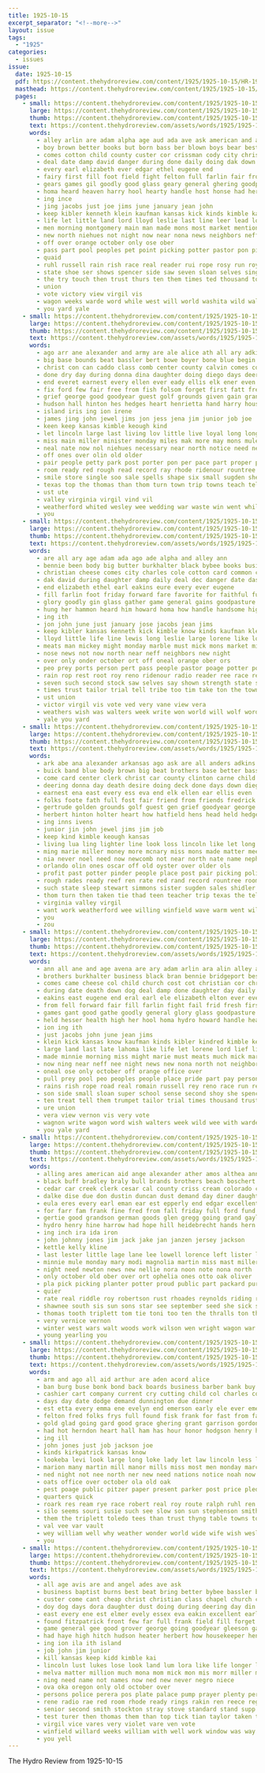 ```yaml
---
title: 1925-10-15
excerpt_separator: "<!--more-->"
layout: issue
tags:
  - "1925"
categories:
  - issues
issue:
  date: 1925-10-15
  pdf: https://content.thehydroreview.com/content/1925/1925-10-15/HR-1925-10-15.pdf
  masthead: https://content.thehydroreview.com/content/1925/1925-10-15/masthead/HR-1925-10-15.jpg
  pages:
    - small: https://content.thehydroreview.com/content/1925/1925-10-15/small/HR-1925-10-15-01.jpg
      large: https://content.thehydroreview.com/content/1925/1925-10-15/large/HR-1925-10-15-01.jpg
      thumb: https://content.thehydroreview.com/content/1925/1925-10-15/thumbnails/HR-1925-10-15-01.jpg
      text: https://content.thehydroreview.com/assets/words/1925/1925-10-15/HR-1925-10-15-01.txt
      words:
        - alley arlin are adam alpha age aud ada ave ask american and alf all ann ago
        - boy brown better books but born bass ber blown boys bear beste bales body bob black brought bridgeport both butter bull business bennie browne been boss bunch ball brothers big burkhalter barnes best bran ballew began butler back bybee
        - comes cotton child county custer cor crissman cody city christian cartwright carl cal cheese colony clinton cole charles cause close crown cane comfort certain cost come car con church creed christ chilli company came claude cot card coach
        - deal date damp david danger during done daily doing dak down day daughter death dog
        - every earl elizabeth ever edgar ethel eugene end
        - fairy first fill foot field fight felton full farlin fair from free friday ford forward fast fail for few favorite force friends forest fine fell fun fried fresh
        - gears games gil goodly good glass geary general ghering goodpasture gains gathe given gin game glory gue gon
        - homa heard heaven harry hool hearty handle host honse had hero him home hesser hopewell hour half high handsome howard held has house hung her henry hydro hom heads health
        - ing ince
        - jing jacobs just joe jims june january jean john
        - keep kibler kenneth klein kaufman kansas kick kinds kimble kan know
        - life let little land lord lloyd leslie last line leer lead lorene large lahoma long lester licking lief late like lewis loss
        - men morning montgomery main man made mons most market mention means might milward marie monday money mattie moral miles mickey many more mone morn mckee mary much mission marble mis meats must manne mick miss melvin
        - new north niehues not night now near nona news neighbors neff nee
        - off over orange october only ose ober
        - pass part pool peoples pet point picking potter pastor pon pittsburg pulling pla persons ports prey peka pot pride public place paper people peo page pant person pay pork per
        - quaid
        - ruhl russell rain rish race real reader rui rope rosy run roy road reno radio rest roman riding round ridenour rains reese
        - state shoe ser shows spencer side saw seven sloan selves sing strange sin shawnee see stock short share score still surprise stange seri six school south she second super strength son sides street stance stay selling stand speak slow stirrup small store space self sunday swing special such savior string scott show sister shown seen soon skull scarth shall saturday
        - the try touch then trust thurs ten them times ted thousand town taste thi tene tribe tha tree trial thee ton team treat too thing trumpet take test tailor tie
        - union
        - vote victory view virgil vis
        - wagon weeks warde word while west will world washita wild walters was wolf weatherford wagnon went way write with want wish weather won wait weathers week work
        - you yard yale
    - small: https://content.thehydroreview.com/content/1925/1925-10-15/small/HR-1925-10-15-02.jpg
      large: https://content.thehydroreview.com/content/1925/1925-10-15/large/HR-1925-10-15-02.jpg
      thumb: https://content.thehydroreview.com/content/1925/1925-10-15/thumbnails/HR-1925-10-15-02.jpg
      text: https://content.thehydroreview.com/assets/words/1925/1925-10-15/HR-1925-10-15-02.txt
      words:
        - ago arr ane alexander and army are ale alice ath all ary adkins ask ala ark
        - big base bounds beat bassler bert bowe boyer bone blue begin burden brother been bak bethany body better bly bill both bet brown brothers but bring boyers
        - christ con can caddo class comb center county calvin comes cotton clinton coach card cheap cant crochet came call car cama corn cost course child coss close cave come creek cha cai carne cock cad city church
        - done dry day during donna dina daughter doing diego days deering deck down dick
        - end everet earnest every ellen ever eady ellis elk ener even east eva
        - fix ford few fair free from fish folsom forget first fatt fresh fost farms fall friday finder for foote field filling frank full folks fines friend found friends
        - grief george good goodyear guest golf grounds given gain grandson golden gave going goods gertrude
        - hudson hall hinton hes hedges heart henrietta hand harry house hie husband how hon head home has hydro hardware hesser herbert held ham hatfield hue hens haring holter hin had her
        - island iris ing ion irene
        - james jing john jewel jims jon jess jena jim junior job joe
        - keen keep kansas kimble keough kind
        - let lincoln large last living lov little live loyal long longs line look lips left like loss
        - miss main miller minister monday miles mak more may mons mule morgan meal match matter menary money marion made men moser many
        - neal nate now nol niehues necessary near north notice need neighbors not
        - off ones over olin old older
        - pair people petty park post porter pon per pace part proper pete points proven pay potter past polish peter pretty pany prewitt pleasant pump picking profit
        - room ready red rough read record ray rhode ridenour rountree reynolds
        - smile store single soo sale spells shape six small sugden she sister service seifert sas story sleep staples son strong seaman street sales school seme said station stewart steck show sell sherwood shidler san steward such sunday srey storm sip sun state see song saturday simmons smith
        - texas top the thomas than thom turn town trip towns teach tell tonga triplett tree tee taylor teal taken take tres them thee
        - ust ute
        - valley virginia virgil vind vil
        - weatherford whited wesley wee wedding war waste win went while with weeks wife week way winter work wave was warm want write will west word well
        - you
    - small: https://content.thehydroreview.com/content/1925/1925-10-15/small/HR-1925-10-15-03.jpg
      large: https://content.thehydroreview.com/content/1925/1925-10-15/large/HR-1925-10-15-03.jpg
      thumb: https://content.thehydroreview.com/content/1925/1925-10-15/thumbnails/HR-1925-10-15-03.jpg
      text: https://content.thehydroreview.com/assets/words/1925/1925-10-15/HR-1925-10-15-03.txt
      words:
        - are all ary age adam ada ago ade alpha and alley ann
        - bennie been body big butter burkhalter black bybee books business bull bridgeport back brought bran bales ball better brown beste ballew bass bessie both boy bunch born barnes boys bisho browne bear bob best blow
        - christian cheese comes city charles cole cotton card common cause carl cor county certain company cat chilli clinton coach church comfort cost cody crissman con came child custer come chi call colony christ crown cot cartwright car
        - dak david during daughter damp daily deal dec danger date das down done day doing dog death
        - end elizabeth ethel earl eakins eure every ever eugene
        - fill farlin foot friday forward fare favorite for faithful fun from felton ford fine fight fresh fed fair full frid free field fan fast fried friends fairy first force fail few favor
        - glory goodly gin glass gather game general gains goodpasture given geary gil good gain games ghering
        - hung her hammon heard him howard homa how handle handsome high held hita had hero half hyde host harry hopewell hay henry heads haye hens home has hesser hore health hydro
        - ing ith
        - jon john june just january jose jacobs jean jims
        - keep kibler kansas kenneth kick kimble know kinds kaufman klein
        - lloyd little life line lewis long leslie large lorene like los licking let lord last land late lahoma
        - meats man mickey might monday marble must mick mons market milward miles most means marie mary moral made mission myrtle mattie miss more mckee men martin much march montgomery mention main morning melvin many manner morn
        - nose news not now north near neff neighbors new night
        - over only onder october ort off oneal orange ober ors
        - peo prey ports person pert pass people pastor poage potter pon pittsburg paper page past point pad pork pete persons pot pulling picking per pool place pay part
        - rain rop rest root roy reno ridenour radio reader ree race real run ruhl rot ries road rains russell rish
        - seven such second stock saw selves say shown strength state swing show sing spencer see sunday string sister stand six speak seen shall super store share saturday service sunda short still score sides special street slow serie surprise south school she sloan self savior sense son shows space selling strange
        - times trust tailor trial tell tribe too tim take ton the town thing test thou thee then try team thomas thousand them till treat ten thi taste
        - ust union
        - victor virgil vis vote ved very vane view vera
        - weathers wish was walters week write won world will wolf word way went want weather wagnon weeks weare warde west wil while work war with weatherford
        - yale you yard
    - small: https://content.thehydroreview.com/content/1925/1925-10-15/small/HR-1925-10-15-04.jpg
      large: https://content.thehydroreview.com/content/1925/1925-10-15/large/HR-1925-10-15-04.jpg
      thumb: https://content.thehydroreview.com/content/1925/1925-10-15/thumbnails/HR-1925-10-15-04.jpg
      text: https://content.thehydroreview.com/assets/words/1925/1925-10-15/HR-1925-10-15-04.txt
      words:
        - ark abe ana alexander arkansas ago ask are all anders adkins and ala army
        - buick band blue body brown big beat brothers base better bassler breath bone but ber boyers binder bring bune boyer both burden bill brother bethany been bert bison begin
        - come card center clerk christ car county clinton carne child carr calvin cotton caddo can cost church cant comb cade coins course class corn city creek con cam cock close comes cheap
        - deering donna day death desire doing deck done days down diego during dry dust ditch daughter
        - earnest ena east every ess eva end elk ellen ear ellis even
        - folks foote fath full fost fair friend from friends fredrick first fix free fall frank few friday filling farms found folsom for fails ford forget fish fresh field
        - gertrude golden grounds golf guest gen grief goodyear george given going gave griffin grandson good goods
        - herbert hinton holter heart how hatfield hens head held hedges husband home hydro house hafer hus has hank her hey harry hudson hope hardware harrison health hess hand had hall
        - ing inns ivens
        - junior jin john jewel jims jim job
        - keep kind kimble keough kansas
        - living lua ling lighter line look loss lincoln like let long lat live last longs lov liss large lola left larger loyal little lloyd
        - ming marie miller money more mcnary miss mons made matter mee minister moser marion meal may men morgan miles mak main many monday match
        - nia never noel need now newcomb not near north nate name nephew notice neighbors new nice necessary
        - orlando olin ones oscar off old oyster over older ols
        - profit past potter pinder people place post pair picking polish part pany pretty pan peabody pay prewitt proper proven park porter pace points petty pleasant peter pam pete
        - rough rades ready reef ren rate red rand record rountree room ridenour read rhode rage ray
        - such state sleep stewart simmons sister sugden sales shidler single smith shells service spells smile she show store sim street sherwood steward station seme six sell steck sale sun san sas seifert sos sunday see sus school shape story strong son staples sorrow storm still
        - thom turn then taken tie thad teen teacher trip texas the tell taylor tonga top teem townsley them towns town than toy triplett take
        - virginia valley virgil
        - want work weatherford wee willing winfield wave warm went will winter word while way weeks week waste wedding win well write wife with wes weight was
        - you
        - zou
    - small: https://content.thehydroreview.com/content/1925/1925-10-15/small/HR-1925-10-15-05.jpg
      large: https://content.thehydroreview.com/content/1925/1925-10-15/large/HR-1925-10-15-05.jpg
      thumb: https://content.thehydroreview.com/content/1925/1925-10-15/thumbnails/HR-1925-10-15-05.jpg
      text: https://content.thehydroreview.com/assets/words/1925/1925-10-15/HR-1925-10-15-05.txt
      words:
        - ann all ane and age avena are ary adam arlin ara alin alley ada american ago augusta ask
        - brothers burkhalter business black bran bennie bridgeport best boys ballew boy boas bass bales bear brought beste body brown bob barnes back bride been big born bull began browne bessie ball books bybee better both
        - comes came cheese col child church cost cot christian cor christmas con carl county common chilli city christ coach custer certain curly colony crown cotton coll car cody cal comfort crissman clinton cause cue come cleve charles card company circle claude cons cole
        - during date death down dog deal damp done daughter day daily doe doing dak don david danger
        - eakins east eugene end eral earl ele elizabeth elton ever every ethel ean est
        - from fell forward fair fill farlin fight fail frid fresh first fairy fine fun full free force fast for friday foot few ford fried field friends faithful
        - games gant good gathe goodly general glory glass goodpasture game gin geary gains given gil gears ghering gon
        - held hesser health high her hool homa hydro howard handle hearty handsome hopewell him hop home had hore harry heads hag hammond half has hero henry heard hyde
        - ion ing ith
        - just jacobs john june jean jims
        - klein kick kansas know kaufman kinds kibler kindred kimble kenneth keep
        - large land last late lahoma like life let lorene lord lief little lead lay lewis las long line lloyd licking leslie
        - made minnie morning miss might marie must meats much mick martin men mattie mary most mons mates marek mention many mckee money myrtle mea mission man monday morn melvin market marble mayor music more mis mickey moral manner milward
        - now ning near neff nee night news new nona north not neighbors
        - oneal ose only october off orange office over
        - pull prey pool peo peoples people place pride part pay person parlin pot persons pork past pla page pon per pittsburg pass picking paper pinion point ports potter public pastor
        - rains rish rope road real romain russell rey reno race run ree roy reader riding round ruhl rest radio ridenour rain
        - son side small sloan super school sense second shoy she spencer soon saw stock saturday south shows store score see selling six sunday say street ser space stay slow strength skull savior share swing seen string sin short surprise shown speak scott state stange special show selves seven shawnee self sides stirrup strange shall such seat still sing
        - ten treat tell them trumpet tailor trial times thousand trust tribe taste thou then too take thomas thom thing tes touch team the town test try ton ted thee
        - ure union
        - vera view vernon vis very vote
        - wagnon write wagon word wish walters week wild wee with warde while won weathers wolf want work wil weatherford weather way weeks world was west will went
        - you yale yard
    - small: https://content.thehydroreview.com/content/1925/1925-10-15/small/HR-1925-10-15-06.jpg
      large: https://content.thehydroreview.com/content/1925/1925-10-15/large/HR-1925-10-15-06.jpg
      thumb: https://content.thehydroreview.com/content/1925/1925-10-15/thumbnails/HR-1925-10-15-06.jpg
      text: https://content.thehydroreview.com/assets/words/1925/1925-10-15/HR-1925-10-15-06.txt
      words:
        - alling ares american aid ange alexander ather amos althea annie aubrey are abe and august all arth asi
        - black buff bradley braly bull brands brothers beach boschert body bryan bartgis banh been bain bonds business bybee belle bills bill brown bay buckmaster baby blan bran barnard best boat bank beckham bennie brother bart
        - cedar car creek clerk cesar cal county criss cream colorado come care claude cecil clinton clayton can carry city che chairs company colony cash caddo colon clarence church chair check corner carl came cotton carver close
        - dalke dise due don dustin duncan dust demand day diner daughter date dosey dewey doing dinner down
        - eula eres every earl eman ear est epperly end edgar excellent east
        - for farr fam frank fine fred from fall friday full ford fund fan free folk filling fresh fillmore fer forget farm fry field fant few
        - gertie good grandson german goods glen gregg going grand gaylor gusta ghost griffin given ground
        - hydro henry hine harrow had hope hill heidebrecht hands hern hull harrison house hin herbert hard hold head herndon her hae hatfield home hopes has harness hulls horse
        - ing inch ira ida iron
        - john johnny jones jim jack jake jan janzen jersey jackson
        - kettle kelly kline
        - last lester little lage lane lee lowell lorence left lister list lake lew lae less lillie lynch
        - minnie mule monday mary modi magnolia martin miss mast miller mile mauk mower made menary market miles mules mound mon mcalester mention mare
        - night need newton news new nellie nora noon note nona north
        - only october old ober over ort ophelia ones otto oak oliver
        - pla pick picking planter potter proud public part packard purchase para porter per plenty pleasant paxton peo penner people pent president
        - quier
        - rate real riddle roy robertson rust rhoades reynolds riding ridge red russell rank roof rought robert row
        - shawnee south sis sun sons star see september seed she sick simpson state sunday stockton steer stove show sea set small sale scott sell school sans stead start stocks station saturday soon simmons san sister silva surplus seeds son sled sam safe stock stay seal
        - thomas tooth triplett tom tie toni too ten the thralls ton thi them toa ted tome tonic tucker teach tailor
        - very vernice vernon
        - winter west wars walt woods work wilson wen wright wagon war williams with walter well wyatt word want week weatherford will watters warkentin wife went was wee water while
        - young yearling you
    - small: https://content.thehydroreview.com/content/1925/1925-10-15/small/HR-1925-10-15-07.jpg
      large: https://content.thehydroreview.com/content/1925/1925-10-15/large/HR-1925-10-15-07.jpg
      thumb: https://content.thehydroreview.com/content/1925/1925-10-15/thumbnails/HR-1925-10-15-07.jpg
      text: https://content.thehydroreview.com/assets/words/1925/1925-10-15/HR-1925-10-15-07.txt
      words:
        - arm and ago all aid arthur are aden acord alice
        - ban burg buse bonk bond back boards business barber bank buy bradley bane better brown bran banks bring buyers but byrum been bonds best
        - cashier cart company current cry cutting child col charles con caller clyde charter coffee cash colt cousin check coll christmas chas call cant close cream courts cantrell county clair city collier clock can cure coles cheney come cartwright charlie care chronic corn cody
        - days day date dodge demand dunnington due dinner
        - est etta every emma ene evelyn end emerson early ele ever emery edgar
        - felton fred folks frys full found fisk frank for fast from farm few friday first fortune fund free fort
        - gold glad going gard good grace ghering grant garrison gordon getting geary guess
        - had hot herndon heart hall ham has hour honor hodgson henry harry heater henke hatfield hume hopewell hydro her hinton house home
        - ing ill
        - john jones just job jackson joe
        - kinds kirkpatrick kansas know
        - lookeba levi look large long loke lady let law lincoln less leona len lovely like last lee lips los live
        - marion many martin mill manor mills miss most men monday march market miller mighty milk man marks meal much morning mail mis mcalester money mccool
        - ned night not nee north ner new need nations notice noah now nees netta
        - oats office over october ola old oak
        - pest poage public pitzer paper present parker post price pledge points par place por pop part pryor pieper per pipe
        - quarters quick
        - roark res ream rye race robert real roy route ralph ruhl ren robertson ready round roa rowland rest
        - silo seems souri susie such see slow son sun stephenson smith said school sad schantz seats store seal sie service sen stock stove surplus silver star state sale sunday subject strong she season september sow stepp spring suit sell still stocks saturday say states send sales scott
        - them the triplett toledo tees than trust thyng table towns too tod trip tory tal tree thomas town ton
        - val vee var vault
        - wey william well why weather wonder world wide wife wish wesley write working whitfield white way wilson wright watch win went west was williams wells will water week while with
        - you
    - small: https://content.thehydroreview.com/content/1925/1925-10-15/small/HR-1925-10-15-08.jpg
      large: https://content.thehydroreview.com/content/1925/1925-10-15/large/HR-1925-10-15-08.jpg
      thumb: https://content.thehydroreview.com/content/1925/1925-10-15/thumbnails/HR-1925-10-15-08.jpg
      text: https://content.thehydroreview.com/assets/words/1925/1925-10-15/HR-1925-10-15-08.txt
      words:
        - all age avis are and angel ades ave ask
        - business baptist burns best beat bring better bybee bassler but body bis buick bright buy brother been both binder blum brought brown
        - custer come cant cheap christ christian class chapel church cast churches cat candies collier cake chris coach city carl chu comb christmas corn cheers chas cave creed car cook collins crochet call charm came cushing can cost
        - doy dog days dora daughter dust doing during deering day din deck desire
        - east every ene est elmer evely essex eva eakin excellent early erle eve
        - found fitzpatrick front few far full frank field fill forget fall first for fine fost free from fello fix fea friday fred ford friend
        - game general gee good grover george going goodyear gleeson games gue given
        - had haye high hitch hudson heater herbert how housekeeper hensle hafer hall home him house hot hens her has hedges henrietta herndon hovel hard hopewell hatfield half horace held hallow hydro hand
        - ing ion ila ith island
        - job john jim junior
        - kill kansas keep kidd kimble kai
        - lincoln lust lukes lose look land lum lora like life longer let lunch last lates leader long line left
        - melva matter million much mona mom mick mon mis morr miller must men may main made members mules means munion morgan maid many merry morning more
        - ning need name not names now ned new never negro niece
        - ova oka oregon only old october over
        - persons police perera pos plate palace pump prayer plenty per pan pay pene page perle place polish person past pleasant pia port peter points player pete phon proper price people purse pair
        - rene radio rae red room rhode ready rings rakin ren reece register ria reel rent rake real run role rades regular
        - senior second smith stockton stray stove standard stand supp sible storm student smoke sell ser store stoves small stock single sunday shape season service she save sunrise street six serato see set short samples sale station sion stoel stay still school straight salad state sow schools show
        - test turer then thomas them than top tick tian taylor taken triplett tea thing take ton town the team
        - virgil vice vares very violet vare ven vote
        - winfield willard weeks william with well work window was way will waldron world write working warm winners while wait wish willing want wade williams weatherford
        - you yell
---
```


The Hydro Review from 1925-10-15

<!--more-->

